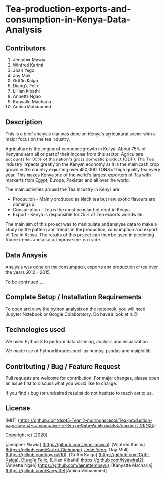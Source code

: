 # Tea-production-exports-and-consumption-in-Kenya-Data-Analysis


## Contributors
1. Jenipher Mawia
2. Winfred Karimi
3. Joan Yego
4. Joy Muli
5. Griffin Kaiga
6. Diang'a Felix
7. Lillian Kibathi 
8. Annette Ngao
9. Kanyatte Macharia
10. Amina Mohammed

## Description
This is a brief analysis that was done on Kenya's agricultural sector with a major focus on the tea industry. 


Agriculture is the engine of economic growth in Kenya. About 75% of Kenyans earn all or part of their income from this sector. Agriculture accounts for 33% of the nation's gross domestic product (GDP). The Tea industry impacts greatly on the Kenyan economy as it is the main cash crop grown in the country exporting over 450,000 TONS of high quality tea every year. This makes Kenya one of the world's largest exporters of Tea with markerts from Egypt, Europe, Pakistan and all over the world. 


The main activities around the Tea Industry in Kenya are:
* Production - Mainly produced as black tea but new exotic flavours are coming up. 
* Consumption - Tea is the most popular hot drink in Kenya.
* Export - Kenya is responsible for 25% of Tea exports worldwide. 


The main aim of this project was to manipulate and analyse data to make a study on the pattern and trends in the production, consumption and export of Tea in Kenya. The results of this project can then be used in predicting future trends and also to improve the tea trade. 


## Data Anaysis
Analysis was done on the consumption, exports and production of tea over the years 2012 - 2015. 

To be continued ....

## Complete Setup / Installation Requirements
To open and view the python analysis on the notebook, you will need Jupyter Notebook or Google Colaboratory. Do have a look at it.😊

## Technologies used
We used Python 3 to perform data cleaning, analysis and visualization

We made use of Python libraries such as numpy, pandas and matplotlib

## Contributing / Bug / Feature Request
Pull requests are welcome for contribution. For major changes, please open an issue first to discuss what you would like to change.


If you find a bug (or undesired results) do not hesitate to reach out to us. 

## License
[MIT] (https://github.com/dspt5-Team2-moringaschool/Tea-production-exports-and-consumption-in-Kenya-Data-Analysis/blob/master/LICENSE)


Copyright (c) [2020] 

[Jenipher Mawia] (https://github.com/Jenn-mawia), [Winfred Karimi] (https://github.com/Karimi-Gichunge), [Joan Yego](https://github.com/JoanYego), [Joy Muli] (https://github.com/joymuli10), [Griffin Kaiga] (https://github.com/Griff-Kaiga), [Diang'a Felix](https://github.com/mDianga), [Lillian Kibathi] (https://github.com/Nyawira12), [Annette Ngao] (https://github.com/annettembeyu), [Kanyatte Macharia] (https://github.com/Kanyatte)[Amina Mohammed]







